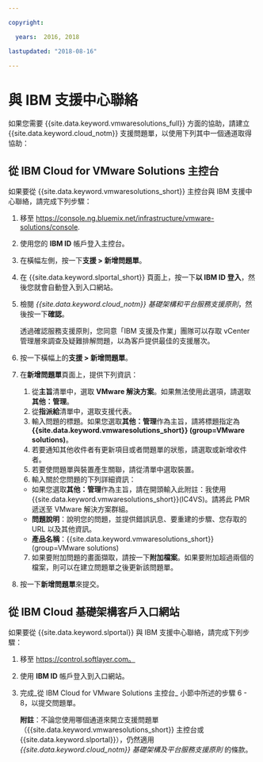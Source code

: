 ```yaml
---

copyright:

  years:  2016, 2018

lastupdated: "2018-08-16"

---
```


# 與 IBM 支援中心聯絡

如果您需要 {{site.data.keyword.vmwaresolutions_full}} 方面的協助，請建立 {{site.data.keyword.cloud_notm}} 支援問題單，以使用下列其中一個通道取得協助：

## 從 IBM Cloud for VMware Solutions 主控台

如果要從 {{site.data.keyword.vmwaresolutions_short}} 主控台與 IBM 支援中心聯絡，請完成下列步驟：

1. 移至
   https://console.ng.bluemix.net/infrastructure/vmware-solutions/console.
2. 使用您的 **IBM ID** 帳戶登入主控台。
3. 在橫幅左側，按一下**支援 > 新增問題單**。
4. 在 {{site.data.keyword.slportal_short}} 頁面上，按一下**以 IBM ID 登入**，然後您就會自動登入到入口網站。
5. 檢閱 _{{site.data.keyword.cloud_notm}} 基礎架構和平台服務支援原則_，然後按一下**確認**。

   透過確認服務支援原則，您同意「IBM 支援及作業」團隊可以存取 vCenter 管理層來調查及疑難排解問題，以為客戶提供最佳的支援層次。

6. 按一下橫幅上的**支援 > 新增問題單**。
7. 在**新增問題單**頁面上，提供下列資訊：
   1. 從**主旨**清單中，選取 **VMware 解決方案**。如果無法使用此選項，請選取**其他：管理**。   
   2. 從**指派給**清單中，選取支援代表。  
   3. 輸入問題的標題。如果您選取**其他：管理**作為主旨，請將標題指定為
   **{{site.data.keyword.vmwaresolutions_short}} (group=VMware solutions)**。  
   4. 若要通知其他收件者有更新項目或者問題單的狀態，請選取或新增收件者。
   5. 若要使問題單與裝置產生關聯，請從清單中選取裝置。  
   6. 輸入關於您問題的下列詳細資訊：      
     * 如果您選取**其他：管理**作為主旨，請在開頭輸入此附註：我使用 {{site.data.keyword.vmwaresolutions_short}}(IC4VS)。請將此 PMR 遞送至 VMware 解決方案群組。   
     * **問題說明**：說明您的問題，並提供錯誤訊息、要重建的步驟、您存取的 URL 以及其他資訊。    
     * **產品名稱**：{{site.data.keyword.vmwaresolutions_short}} (group=VMware solutions)    
   7. 如果要附加問題的畫面擷取，請按一下**附加檔案**。如果要附加超過兩個的檔案，則可以在建立問題單之後更新該問題單。  
8. 按一下**新增問題單**來提交。

## 從 IBM Cloud 基礎架構客戶入口網站

如果要從 {{site.data.keyword.slportal}} 與 IBM 支援中心聯絡，請完成下列步驟：

1. 移至 https://control.softlayer.com。
2. 使用 **IBM ID** 帳戶登入到入口網站。
3. 完成_從 IBM Cloud for VMware Solutions 主控台_ 小節中所述的步驟 6 - 8，以提交問題單。

    **附註**：不論您使用哪個通道來開立支援問題單（{{site.data.keyword.vmwaresolutions_short}} 主控台或 {{site.data.keyword.slportal}}），仍然適用 _{{site.data.keyword.cloud_notm}} 基礎架構及平台服務支援原則_ 的條款。
